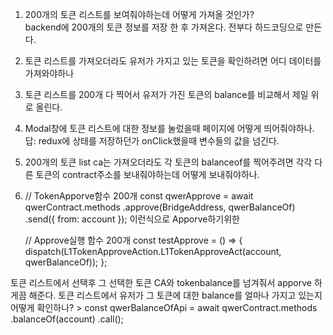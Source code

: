 1. 200개의 토큰 리스트를 보여줘야하는데 어떻게 가져올 것인가?  
   backend에 200개의 토큰 정보를 저장 한 후 가져온다.
   전부다 하드코딩으로 만든다.
2. 토큰 리스트를 가져오더라도 유저가 가지고 있는 토큰을 확인하려면 어디 데이터를 가져와야하나
3. 토큰 리스트를 200개 다 찍어서 유저가 가진 토큰의 balance를 비교해서 제일 위로 올린다.
4. Modal창에 토큰 리스트에 대한 정보를 눌렀을때 페이지에 어떻게 띄어줘야하나.
   답: redux에 상태를 저장하던가 onClick했을때 변수들의 값을 넘긴다.
5. 200개의 토큰 list ca는 가져오더라도 각 토큰의 balanceof를 찍어주려면 각각 다른 토큰의 contract주소를 보내줘야하는데 어떻게 보내줘야하나.
6. // TokenApporve함수 200개
   const qwerApprove = await qwerContract.methods
   .approve(BridgeAddress, qwerBalanceOf)
   .send({ from: account });
   이런식으로 Apporve하기위한

    // Approve실행 함수 200개
    const testApprove = () => {
    dispatch(L1TokenApproveAction.L1TokenApproveAct(account, qwerBalanceOf));
    };

토큰 리스트에서 선택후 그 선택한 토큰 CA와 tokenbalance를 넘겨줘서 apporve 하게끔 해준다.
토큰 리스트에서 유저가 그 토큰에 대한 balance를 얼마나 가지고 있는지 어떻게 확인하나? > const qwerBalanceOfApi = await qwerContract.methods
.balanceOf(account)
.call();
